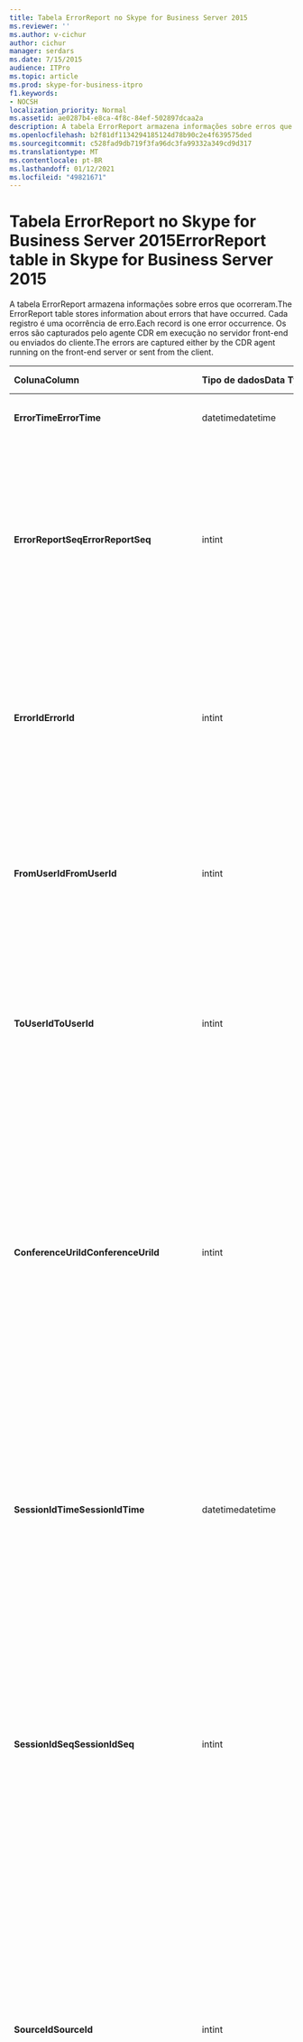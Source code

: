 ```yaml
---
title: Tabela ErrorReport no Skype for Business Server 2015
ms.reviewer: ''
ms.author: v-cichur
author: cichur
manager: serdars
ms.date: 7/15/2015
audience: ITPro
ms.topic: article
ms.prod: skype-for-business-itpro
f1.keywords:
- NOCSH
localization_priority: Normal
ms.assetid: ae0287b4-e8ca-4f8c-84ef-502897dcaa2a
description: A tabela ErrorReport armazena informações sobre erros que ocorreram. Cada registro é uma ocorrência de erro. Os erros são capturados pelo agente CDR em execução no servidor front-end ou enviados do cliente.
ms.openlocfilehash: b2f81df1134294185124d78b90c2e4f639575ded
ms.sourcegitcommit: c528fad9db719f3fa96dc3fa99332a349cd9d317
ms.translationtype: MT
ms.contentlocale: pt-BR
ms.lasthandoff: 01/12/2021
ms.locfileid: "49821671"
---
```

# <a name="errorreport-table-in-skype-for-business-server-2015"></a><span data-ttu-id="b1702-105">Tabela ErrorReport no Skype for Business Server 2015</span><span class="sxs-lookup"><span data-stu-id="b1702-105">ErrorReport table in Skype for Business Server 2015</span></span>
 
<span data-ttu-id="b1702-106">A tabela ErrorReport armazena informações sobre erros que ocorreram.</span><span class="sxs-lookup"><span data-stu-id="b1702-106">The ErrorReport table stores information about errors that have occurred.</span></span> <span data-ttu-id="b1702-107">Cada registro é uma ocorrência de erro.</span><span class="sxs-lookup"><span data-stu-id="b1702-107">Each record is one error occurrence.</span></span> <span data-ttu-id="b1702-108">Os erros são capturados pelo agente CDR em execução no servidor front-end ou enviados do cliente.</span><span class="sxs-lookup"><span data-stu-id="b1702-108">The errors are captured either by the CDR agent running on the front-end server or sent from the client.</span></span>
  
|<span data-ttu-id="b1702-109">**Coluna**</span><span class="sxs-lookup"><span data-stu-id="b1702-109">**Column**</span></span>|<span data-ttu-id="b1702-110">**Tipo de dados**</span><span class="sxs-lookup"><span data-stu-id="b1702-110">**Data Type**</span></span>|<span data-ttu-id="b1702-111">**Chave/Índice**</span><span class="sxs-lookup"><span data-stu-id="b1702-111">**Key/Index**</span></span>|<span data-ttu-id="b1702-112">**Detalhes**</span><span class="sxs-lookup"><span data-stu-id="b1702-112">**Details**</span></span>|
|:-----|:-----|:-----|:-----|
|<span data-ttu-id="b1702-113">**ErrorTime**</span><span class="sxs-lookup"><span data-stu-id="b1702-113">**ErrorTime**</span></span> <br/> |<span data-ttu-id="b1702-114">datetime</span><span class="sxs-lookup"><span data-stu-id="b1702-114">datetime</span></span>  <br/> |<span data-ttu-id="b1702-115">Primário</span><span class="sxs-lookup"><span data-stu-id="b1702-115">Primary</span></span>  <br/> |<span data-ttu-id="b1702-116">Data e hora em que o erro ocorreu.</span><span class="sxs-lookup"><span data-stu-id="b1702-116">Date and time the error occurred.</span></span>  <br/> |
|<span data-ttu-id="b1702-117">**ErrorReportSeq**</span><span class="sxs-lookup"><span data-stu-id="b1702-117">**ErrorReportSeq**</span></span> <br/> |<span data-ttu-id="b1702-118">int</span><span class="sxs-lookup"><span data-stu-id="b1702-118">int</span></span>  <br/> |<span data-ttu-id="b1702-119">Primário</span><span class="sxs-lookup"><span data-stu-id="b1702-119">Primary</span></span>  <br/> |<span data-ttu-id="b1702-120">Número de identificação para identificar o relatório de erros.</span><span class="sxs-lookup"><span data-stu-id="b1702-120">ID number to identify the error report.</span></span> <span data-ttu-id="b1702-121">Usado em conjunto com **ErrorTime** para identificar exclusivamente um relatório de erros.</span><span class="sxs-lookup"><span data-stu-id="b1702-121">Used in conjunction with **ErrorTime** to uniquely identify an error report.</span></span> <br/> |
|<span data-ttu-id="b1702-122">**ErrorId**</span><span class="sxs-lookup"><span data-stu-id="b1702-122">**ErrorId**</span></span> <br/> |<span data-ttu-id="b1702-123">int</span><span class="sxs-lookup"><span data-stu-id="b1702-123">int</span></span>  <br/> |<span data-ttu-id="b1702-124">Externo</span><span class="sxs-lookup"><span data-stu-id="b1702-124">Foreign</span></span>  <br/> |<span data-ttu-id="b1702-125">ID exclusiva do tipo de erro.</span><span class="sxs-lookup"><span data-stu-id="b1702-125">Unique ID of the error type.</span></span> <span data-ttu-id="b1702-126">Consulte a [tabela ErrorDef no Skype for Business Server 2015](errordef.md) para obter mais informações.</span><span class="sxs-lookup"><span data-stu-id="b1702-126">See the [ErrorDef table in Skype for Business Server 2015](errordef.md) for more information.</span></span> <br/> |
|<span data-ttu-id="b1702-127">**FromUserId**</span><span class="sxs-lookup"><span data-stu-id="b1702-127">**FromUserId**</span></span> <br/> |<span data-ttu-id="b1702-128">int</span><span class="sxs-lookup"><span data-stu-id="b1702-128">int</span></span>  <br/> |<span data-ttu-id="b1702-129">Externo</span><span class="sxs-lookup"><span data-stu-id="b1702-129">Foreign</span></span>  <br/> |<span data-ttu-id="b1702-130">Usuário que originou a solicitação que causou o erro.</span><span class="sxs-lookup"><span data-stu-id="b1702-130">User who originated the request that caused the error.</span></span> <span data-ttu-id="b1702-131">Consulte a [tabela Usuários para](users.md) obter mais informações.</span><span class="sxs-lookup"><span data-stu-id="b1702-131">See the [Users table](users.md) for more information.</span></span> <br/> |
|<span data-ttu-id="b1702-132">**ToUserId**</span><span class="sxs-lookup"><span data-stu-id="b1702-132">**ToUserId**</span></span> <br/> |<span data-ttu-id="b1702-133">int</span><span class="sxs-lookup"><span data-stu-id="b1702-133">int</span></span>  <br/> |<span data-ttu-id="b1702-134">Externo</span><span class="sxs-lookup"><span data-stu-id="b1702-134">Foreign</span></span>  <br/> |<span data-ttu-id="b1702-135">Usuário de destino da solicitação que causou o erro.</span><span class="sxs-lookup"><span data-stu-id="b1702-135">Destination user for the request that caused the error.</span></span> <span data-ttu-id="b1702-136">Consulte a [tabela Usuários para](users.md) obter mais informações.</span><span class="sxs-lookup"><span data-stu-id="b1702-136">See the [Users table](users.md) for more information.</span></span> <br/> |
|<span data-ttu-id="b1702-137">**ConferenceUriId**</span><span class="sxs-lookup"><span data-stu-id="b1702-137">**ConferenceUriId**</span></span> <br/> |<span data-ttu-id="b1702-138">int</span><span class="sxs-lookup"><span data-stu-id="b1702-138">int</span></span>  <br/> |<span data-ttu-id="b1702-139">Externo</span><span class="sxs-lookup"><span data-stu-id="b1702-139">Foreign</span></span>  <br/> |<span data-ttu-id="b1702-140">URI de conferência relacionado ao erro.</span><span class="sxs-lookup"><span data-stu-id="b1702-140">Conference URI related to the error.</span></span> <span data-ttu-id="b1702-141">Consulte a [tabela ConferenceUris no Skype for Business Server 2015](conferenceuris.md) para obter mais informações.</span><span class="sxs-lookup"><span data-stu-id="b1702-141">See the [ConferenceUris table in Skype for Business Server 2015](conferenceuris.md) for more information.</span></span> <span data-ttu-id="b1702-142">Normalmente, se ConferenceUriId não for nulo, FromUserId ou ToUserId será nulo.</span><span class="sxs-lookup"><span data-stu-id="b1702-142">Typically, if ConferenceUriId is not null, then either FromUserId or ToUserId will be null.</span></span> <br/> |
|<span data-ttu-id="b1702-143">**SessionIdTime**</span><span class="sxs-lookup"><span data-stu-id="b1702-143">**SessionIdTime**</span></span> <br/> |<span data-ttu-id="b1702-144">datetime</span><span class="sxs-lookup"><span data-stu-id="b1702-144">datetime</span></span>  <br/> |<span data-ttu-id="b1702-145">Externo</span><span class="sxs-lookup"><span data-stu-id="b1702-145">Foreign</span></span>  <br/> |<span data-ttu-id="b1702-146">Usado em conjunto com **SessionIdSeq** para identificar exclusivamente uma sessão.</span><span class="sxs-lookup"><span data-stu-id="b1702-146">Used in conjunction with **SessionIdSeq** to uniquely identify a session.</span></span> <span data-ttu-id="b1702-147">Consulte a [tabela Dialogs no Skype for Business Server 2015](dialogs.md) para obter mais informações.</span><span class="sxs-lookup"><span data-stu-id="b1702-147">See the [Dialogs table in Skype for Business Server 2015](dialogs.md) for more information.</span></span> <br/> |
|<span data-ttu-id="b1702-148">**SessionIdSeq**</span><span class="sxs-lookup"><span data-stu-id="b1702-148">**SessionIdSeq**</span></span> <br/> |<span data-ttu-id="b1702-149">int</span><span class="sxs-lookup"><span data-stu-id="b1702-149">int</span></span>  <br/> |<span data-ttu-id="b1702-150">Externo</span><span class="sxs-lookup"><span data-stu-id="b1702-150">Foreign</span></span>  <br/> |<span data-ttu-id="b1702-151">O número de ID para identificar a sessão.</span><span class="sxs-lookup"><span data-stu-id="b1702-151">ID number to identify the session.</span></span> <span data-ttu-id="b1702-152">Usado em conjunto com **SessionIdTime** para identificar exclusivamente uma sessão.</span><span class="sxs-lookup"><span data-stu-id="b1702-152">Used in conjunction with **SessionIdTime** to uniquely identify a session.</span></span> <span data-ttu-id="b1702-153">Consulte a [tabela Dialogs no Skype for Business Server 2015](dialogs.md) para obter mais informações.</span><span class="sxs-lookup"><span data-stu-id="b1702-153">See the [Dialogs table in Skype for Business Server 2015](dialogs.md) for more information.</span></span> <br/> |
|<span data-ttu-id="b1702-154">**SourceId**</span><span class="sxs-lookup"><span data-stu-id="b1702-154">**SourceId**</span></span> <br/> |<span data-ttu-id="b1702-155">int</span><span class="sxs-lookup"><span data-stu-id="b1702-155">int</span></span>  <br/> |<span data-ttu-id="b1702-156">Externo</span><span class="sxs-lookup"><span data-stu-id="b1702-156">Foreign</span></span>  <br/> |<span data-ttu-id="b1702-157">Servidor que enviou o relatório de erros (se o relatório estiver sendo enviado de um componente de servidor).</span><span class="sxs-lookup"><span data-stu-id="b1702-157">Server that sent the error report (if the report is being sent from a server component).</span></span> <span data-ttu-id="b1702-158">Consulte a [tabela Servidores para](servers.md) obter mais informações.</span><span class="sxs-lookup"><span data-stu-id="b1702-158">See the [Servers table](servers.md) for more information.</span></span> <br/> <span data-ttu-id="b1702-159">Este campo foi introduzido no Microsoft Lync Server 2013.</span><span class="sxs-lookup"><span data-stu-id="b1702-159">This field was introduced in Microsoft Lync Server 2013.</span></span>  <br/> |
|<span data-ttu-id="b1702-160">**ApplicationId**</span><span class="sxs-lookup"><span data-stu-id="b1702-160">**ApplicationId**</span></span> <br/> |<span data-ttu-id="b1702-161">int</span><span class="sxs-lookup"><span data-stu-id="b1702-161">int</span></span>  <br/> |<span data-ttu-id="b1702-162">Externo</span><span class="sxs-lookup"><span data-stu-id="b1702-162">Foreign</span></span>  <br/> |<span data-ttu-id="b1702-163">Servidor que enviou o relatório de erros (se o relatório estiver sendo enviado de um componente de servidor).</span><span class="sxs-lookup"><span data-stu-id="b1702-163">Server that sent the error report (if the report is being sent from a server component).</span></span> <span data-ttu-id="b1702-164">Consulte a [tabela Application no Skype for Business Server 2015](application.md) para obter mais informações.</span><span class="sxs-lookup"><span data-stu-id="b1702-164">See the [Application table in Skype for Business Server 2015](application.md) for more information.</span></span> <br/> <span data-ttu-id="b1702-165">Este campo foi introduzido no Microsoft Lync Server 2013.</span><span class="sxs-lookup"><span data-stu-id="b1702-165">This field was introduced in Microsoft Lync Server 2013.</span></span>  <br/> |
|<span data-ttu-id="b1702-166">**MsDiagHeader**</span><span class="sxs-lookup"><span data-stu-id="b1702-166">**MsDiagHeader**</span></span> <br/> |<span data-ttu-id="b1702-167">imagem</span><span class="sxs-lookup"><span data-stu-id="b1702-167">image</span></span>  <br/> | <br/> |<span data-ttu-id="b1702-168">Mais informações sobre o erro.</span><span class="sxs-lookup"><span data-stu-id="b1702-168">More information about the error.</span></span>  <br/> <span data-ttu-id="b1702-169">Esses dados podem ser convertidos em formato de texto usando esta sintaxe:</span><span class="sxs-lookup"><span data-stu-id="b1702-169">This data can be converted to text format by using this syntax:</span></span>  <br/>  `cast(cast(Detail as varbinary(max)) as varchar(max))` <br/> |
|<span data-ttu-id="b1702-170">**ClientVersionId**</span><span class="sxs-lookup"><span data-stu-id="b1702-170">**ClientVersionId**</span></span> <br/> |<span data-ttu-id="b1702-171">int</span><span class="sxs-lookup"><span data-stu-id="b1702-171">int</span></span>  <br/> |<span data-ttu-id="b1702-172">Externo</span><span class="sxs-lookup"><span data-stu-id="b1702-172">Foreign</span></span>  <br/> |<span data-ttu-id="b1702-173">A versão do cliente do ponto de extremidade que envia o relatório de erros.</span><span class="sxs-lookup"><span data-stu-id="b1702-173">The client version of endpoint that sends the error report.</span></span> <span data-ttu-id="b1702-174">Consulte a [tabela ClientVersions no Skype for Business Server 2015](clientversions.md) para obter mais informações.</span><span class="sxs-lookup"><span data-stu-id="b1702-174">See the [ClientVersions table in Skype for Business Server 2015](clientversions.md) for more information.</span></span> <br/> |
|<span data-ttu-id="b1702-175">**IsCapturedByServer**</span><span class="sxs-lookup"><span data-stu-id="b1702-175">**IsCapturedByServer**</span></span> <br/> |<span data-ttu-id="b1702-176">bit</span><span class="sxs-lookup"><span data-stu-id="b1702-176">bit</span></span>  <br/> ||<span data-ttu-id="b1702-177">É o relatório de erros capturado pelo agente CDR em execução no servidor front-end ou enviado pelo cliente.</span><span class="sxs-lookup"><span data-stu-id="b1702-177">Is the error report captured by the CDR agent running on the front-end server, or sent by the client.</span></span>  <br/> |
|<span data-ttu-id="b1702-178">**Flag**</span><span class="sxs-lookup"><span data-stu-id="b1702-178">**Flag**</span></span> <br/> |<span data-ttu-id="b1702-179">smallint</span><span class="sxs-lookup"><span data-stu-id="b1702-179">smallint</span></span>  <br/> ||<span data-ttu-id="b1702-180">Reserved for future use.</span><span class="sxs-lookup"><span data-stu-id="b1702-180">Reserved for future use.</span></span>  <br/> |
|<span data-ttu-id="b1702-181">**TelemetryId**</span><span class="sxs-lookup"><span data-stu-id="b1702-181">**TelemetryId**</span></span> <br/> |<span data-ttu-id="b1702-182">uniqueIdentifier</span><span class="sxs-lookup"><span data-stu-id="b1702-182">uniqueIdentifier</span></span>  <br/> ||<span data-ttu-id="b1702-183">Identificador exclusivo correlacionando as informações da hora de ingresso dos diferentes componentes envolvidos em uma conferência.</span><span class="sxs-lookup"><span data-stu-id="b1702-183">Unique identifier correlating join time information for the different components involved in a conference.</span></span>  <br/> <span data-ttu-id="b1702-184">Este campo foi introduzido no Microsoft Lync Server 2013.</span><span class="sxs-lookup"><span data-stu-id="b1702-184">This field was introduced in Microsoft Lync Server 2013.</span></span>  <br/> |
|<span data-ttu-id="b1702-185">**SessionSetupTime**</span><span class="sxs-lookup"><span data-stu-id="b1702-185">**SessionSetupTime**</span></span> <br/> |<span data-ttu-id="b1702-186">int</span><span class="sxs-lookup"><span data-stu-id="b1702-186">int</span></span>  <br/> ||<span data-ttu-id="b1702-187">Tempo (em milissegundos) necessário para que um componentes específico ingresse em uma conferência.</span><span class="sxs-lookup"><span data-stu-id="b1702-187">Time (in milliseconds) required for a specific component to join a conference.</span></span>  <br/> <span data-ttu-id="b1702-188">Este campo foi introduzido no Microsoft Lync Server 2013.</span><span class="sxs-lookup"><span data-stu-id="b1702-188">This field was introduced in Microsoft Lync Server 2013.</span></span>  <br/> |
|<span data-ttu-id="b1702-189">**ServerId**</span><span class="sxs-lookup"><span data-stu-id="b1702-189">**ServerId**</span></span> <br/> |<span data-ttu-id="b1702-190">int</span><span class="sxs-lookup"><span data-stu-id="b1702-190">int</span></span>  <br/> |<span data-ttu-id="b1702-191">Externo</span><span class="sxs-lookup"><span data-stu-id="b1702-191">Foreign</span></span>  <br/> |<span data-ttu-id="b1702-192">Representa o nome de domínio totalmente qualificado do servidor que gerou o relatório de erros.</span><span class="sxs-lookup"><span data-stu-id="b1702-192">Represents the fully qualified domain name of the server that generated the error report.</span></span>  <br/> |
|<span data-ttu-id="b1702-193">**PoolId**</span><span class="sxs-lookup"><span data-stu-id="b1702-193">**PoolId**</span></span> <br/> |<span data-ttu-id="b1702-194">int</span><span class="sxs-lookup"><span data-stu-id="b1702-194">int</span></span>  <br/> |<span data-ttu-id="b1702-195">Externo</span><span class="sxs-lookup"><span data-stu-id="b1702-195">Foreign</span></span>  <br/> |<span data-ttu-id="b1702-196">Representa o nome de domínio totalmente qualificado do pool onde o relatório de erros foi gerado.</span><span class="sxs-lookup"><span data-stu-id="b1702-196">Represents the fully qualified domain name of the pool where the error report was generated.</span></span>  <br/> |
|<span data-ttu-id="b1702-197">**LastModifiedTime**</span><span class="sxs-lookup"><span data-stu-id="b1702-197">**LastModifiedTime**</span></span> <br/> |<span data-ttu-id="b1702-198">Datetime</span><span class="sxs-lookup"><span data-stu-id="b1702-198">Datetime</span></span>  <br/> ||<span data-ttu-id="b1702-199">Para uso interno pelo serviço de Monitoramento.</span><span class="sxs-lookup"><span data-stu-id="b1702-199">For internal use by the Monitoring service.</span></span>  <br/> <span data-ttu-id="b1702-200">Esse campo foi introduzido no Skype for Business Server 2015.</span><span class="sxs-lookup"><span data-stu-id="b1702-200">This field was introduced in Skype for Business Server 2015.</span></span>  <br/> |
   


